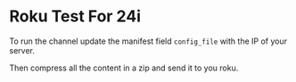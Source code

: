 # Roku Test For 24i

To run the channel update the manifest field
`config_file`
with the IP of your server.

Then compress all the content in a zip and send it to you roku.
